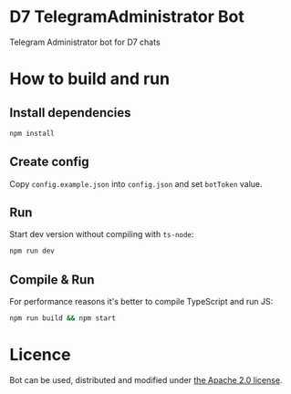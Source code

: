 # D7 TelegramAdministrator Bot
Telegram Administrator bot for D7 chats

# How to build and run

## Install dependencies
```sh
npm install
```

## Create config
Copy `config.example.json` into `config.json` and set `botToken` value.

## Run
Start dev version without compiling with `ts-node`:
```sh
npm run dev
```

## Compile & Run
For performance reasons it's better to compile TypeScript and run JS:
```sh
npm run build && npm start
```

# Licence
Bot can be used, distributed and modified under [the Apache 2.0 license](LICENSE).